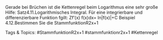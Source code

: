 Gerade bei Brüchen ist die Kettenregel beim Logarithmus eine sehr große Hilfe:
Satz4.11.Logarithmisches Integral. Für eine integrierbare und differenzierbare Funktion fgilt:
Zf′(x)
f(x)dx= ln|f(x)|+C
Beispiel 4.12.Bestimmen Sie die StammfunktionR2x+1

   Tags & Topics:
   #StammfunktionR2x+1
   #stammfunktionr2x+1
   #Kettenregel
